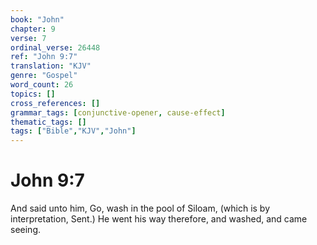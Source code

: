 ```yaml
---
book: "John"
chapter: 9
verse: 7
ordinal_verse: 26448
ref: "John 9:7"
translation: "KJV"
genre: "Gospel"
word_count: 26
topics: []
cross_references: []
grammar_tags: [conjunctive-opener, cause-effect]
thematic_tags: []
tags: ["Bible","KJV","John"]
---
```


# John 9:7

And said unto him, Go, wash in the pool of Siloam, (which is by interpretation, Sent.) He went his way therefore, and washed, and came seeing.
